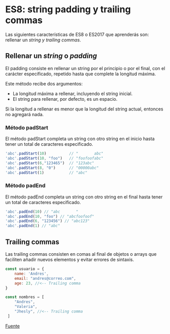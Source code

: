 # ES8: string padding y trailing commas
Las siguientes características de ES8 o ES2017 que aprenderás son: rellenar un _string y trailing commas_.

## Rellenar un _string_ o _padding_
El padding consiste en rellenar un string por el principio o por el final, con el carácter especificado, repetido hasta que complete la longitud máxima.


Este método recibe dos argumentos:

* La longitud máxima a rellenar, incluyendo el string inicial.
* El string para rellenar, por defecto, es un espacio.

Si la longitud a rellenar es menor que la longitud del string actual, entonces no agregará nada.

### Método padStart
El método padStart completa un string con otro string en el inicio hasta tener un total de caracteres especificado.

```js
'abc'.padStart(10)          // "       abc"
'abc'.padStart(10, "foo")   // "foofoofabc"
'abc'.padStart(6,"123465")  // "123abc"
'abc'.padStart(8, "0")      // "00000abc"
'abc'.padStart(1)           // "abc"
```

### Método padEnd
El método padEnd completa un string con otro string en el final hasta tener un total de caracteres especificado.

```js
'abc'.padEnd(10) // "abc       "
'abc'.padEnd(10, "foo") // "abcfoofoof"
'abc'.padEnd(6, "123456") // "abc123"
'abc'.padEnd(1) // "abc"
```



## Trailing commas
Las trailing commas consisten en comas al final de objetos o arrays que faciliten añadir nuevos elementos y evitar errores de sintaxis.

```js
const usuario = {
    name: 'Andres',
    email: "andres@correo.com",
    age: 23, //<-- Trailing comma
}

const nombres = [
    "Andres",
    "Valeria",
    "Jhesly", //<-- Trailing comma
 ]

```

[Fuente](https://platzi.com/clases/3504-ecmascript-nuevo/51769-string-padding-y-trailing-commas/)

